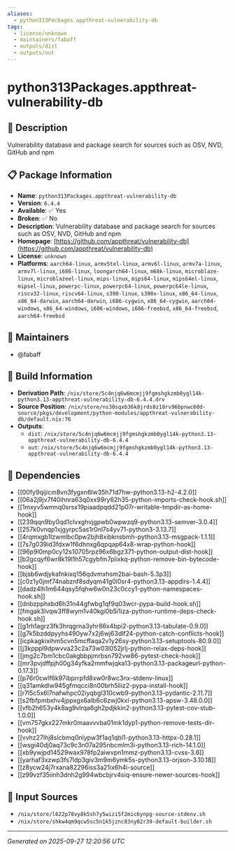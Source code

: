 ```yaml
---
aliases:
  - python313Packages.appthreat-vulnerability-db
tags:
  - license/unknown
  - maintainers/fabaff
  - outputs/dist
  - outputs/out
---
```


# python313Packages.appthreat-vulnerability-db

## 📝 Description

Vulnerability database and package search for sources such as OSV, NVD, GitHub and npm

## 📋 Package Information

- **Name**: `python313Packages.appthreat-vulnerability-db`
- **Version**: `6.4.4`
- **Available**: ✅ Yes
- **Broken**: ✅ No
- **Description**: Vulnerability database and package search for sources such as OSV, NVD, GitHub and npm
- **Homepage**: [https://github.com/appthreat/vulnerability-db](https://github.com/appthreat/vulnerability-db)
- **License**: `unknown`
- **Platforms**: `aarch64-linux`, `armv5tel-linux`, `armv6l-linux`, `armv7a-linux`, `armv7l-linux`, `i686-linux`, `loongarch64-linux`, `m68k-linux`, `microblaze-linux`, `microblazeel-linux`, `mips-linux`, `mips64-linux`, `mips64el-linux`, `mipsel-linux`, `powerpc-linux`, `powerpc64-linux`, `powerpc64le-linux`, `riscv32-linux`, `riscv64-linux`, `s390-linux`, `s390x-linux`, `x86_64-linux`, `x86_64-darwin`, `aarch64-darwin`, `i686-cygwin`, `x86_64-cygwin`, `aarch64-windows`, `x86_64-windows`, `i686-windows`, `i686-freebsd`, `x86_64-freebsd`, `aarch64-freebsd`
## 👥 Maintainers

- @fabaff


## 🔧 Build Information

- **Derivation Path**: `/nix/store/5c4njq6w6mcmjj9fgmshgkzmb0ygl14k-python3.13-appthreat-vulnerability-db-6.4.4.drv`
- **Source Position**: `/nix/store/ns30sqxb36k8jrds8z18rv96bpnwc60d-source/pkgs/development/python-modules/appthreat-vulnerability-db/default.nix:76`
- **Outputs**:
  - `dist`:  `/nix/store/5c4njq6w6mcmjj9fgmshgkzmb0ygl14k-python3.13-appthreat-vulnerability-db-6.4.4`
  - `out`:  `/nix/store/5c4njq6w6mcmjj9fgmshgkzmb0ygl14k-python3.13-appthreat-vulnerability-db-6.4.4`

## 🔗 Dependencies

- [[00fy9qijicm8vn3fygxn6lw35h71d7hw-python3.13-h2-4.2.0]]
- [[06a2j9jv7f40ihnra63q0xx99ry62h35-python-imports-check-hook.sh]]
- [[1mxyv5wmnq0srsx19piaadpqdd21p07r-writable-tmpdir-as-home-hook]]
- [[239qqn9by0qd1clvxghvjgpwb0wpwzq9-python3.13-semver-3.0.4]]
- [[257k0vnqp1xjgyrpc5as1r0nl7s4yv71-python3-3.13.7]]
- [[4rqmxgb1lzwmlbc0pw2bjh8xibknsbmh-python3.13-msgpack-1.1.1]]
- [[7s7g039id3fdxw1f6dhnxg6qpqap64x8-wrap-python-hook]]
- [[96p9l0mp0cy12s10705rpz96x6bgz371-python-output-dist-hook]]
- [[b2gcqyf6wr8k19l1h57cgybfm7plixkq-python-remove-bin-bytecode-hook]]
- [[bjsb6wdjykafnkixq156qdvmxhsm2bai-bash-5.3p3]]
- [[c0z1y0jmf74nabznf8sdyqm41g0l0sr4-python3.13-appdirs-1.4.4]]
- [[dadz4lh1m644qsy5fqhw6w0n23c0ccy1-python-namespaces-hook.sh]]
- [[dnbzpphxbd6h31n44gfwbg1qf9q03wcr-pypa-build-hook.sh]]
- [[fmgak3lvqw3ff8wym1v40kgi0b5i1iza-python-runtime-deps-check-hook.sh]]
- [[g1rh1agrz3fk3hrqgrna3yhr86x4bpi2-python3.13-tabulate-0.9.0]]
- [[g7k5bzddpyyhs490yw7x2j6wj63dlf24-python-catch-conflicts-hook]]
- [[icpkagkixihm5cvn5mcffaqa2v1y26sy-python3.13-setuptools-80.9.0]]
- [[j3kpppl9dpwvva23c2a73w03l052jrlj-python-relax-deps-hook]]
- [[jmg2c7bm1cbc0akgbbpjmrbsn792vw86-pytest-check-hook]]
- [[mr3pvjdffpjh00g34yfka2mmfwjqka13-python3.13-packageurl-python-0.17.3]]
- [[p76r0cwlf6k97ibprrpfd8xw0r8wc3nx-stdenv-linux]]
- [[q31amkdlw945gfmqcci8n00brh5liiz2-pypa-install-hook]]
- [[r7l5c5x6l7nafwhpc02iyqbgl310cwb9-python3.13-pydantic-2.11.7]]
- [[s2fbfpmbxhv4jppxgx6alb6c6zwj0kxl-python3.13-apsw-3.48.0.0]]
- [[vfb2h653y4k8ag9vlrqa6gh2pdjkkin2-python3.13-pytest-cov-stub-1.0.0]]
- [[vm757gkx227mkr0maavvvba01mk1dyp1-python-remove-tests-dir-hook]]
- [[vvhz27lhj8slcbmq0nlypw3f1aq1qbl1-python3.13-httpx-0.28.1]]
- [[wsgi40dj0aq73c9c3n07a295nbcmlm3i-python3.13-rich-14.1.0]]
- [[xb9ywjpd14529wax978fp2aiwvpn1mmz-python3.13-cvss-3.6]]
- [[yarhaf3xzwp3fs7ldp3giv3m9m6ymk5s-python3.13-orjson-3.10.18]]
- [[z8ycw24j7rxana82296iss3a21ix6h4i-source]]
- [[z99vzf35iinh3dnh2g994wbcbjrv4siq-ensure-newer-sources-hook]]

## 📁 Input Sources

- `/nix/store/l622p70vy8k5sh7y5wizi5f2mic6ynpg-source-stdenv.sh`
- `/nix/store/shkw4qm9qcw5sc5n1k5jznc83ny02r39-default-builder.sh`

---
*Generated on 2025-09-27 12:20:56 UTC*
